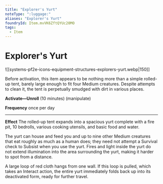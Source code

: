 ```yaml
---
title: "Explorer's Yurt"
noteType: ":luggage:"
aliases: "Explorer's Yurt"
foundryId: Item.mvVK6ZftQYUc20MO
tags:
  - Item
---
```


# Explorer's Yurt
![[systems-pf2e-icons-equipment-structures-explorers-yurt.webp|150]]

Before activation, this item appears to be nothing more than a simple rolled-up tent, barely large enough to fit four Medium creatures. Despite attempts to clean it, the tent is perpetually smudged with dirt in various places.

**Activate—Unroll** (10 minutes) (manipulate)

**Frequency** once per day

* * *

**Effect** The rolled-up tent expands into a spacious yurt complete with a fire pit, 10 bedrolls, various cooking utensils, and basic food and water.

The yurt can house and feed you and up to nine other Medium creatures that eat roughly as much as a human does; they need not attempt a Survival check to Subsist when you use the yurt. Fires and light inside the yurt do not extend illumination into the area surrounding the yurt, making it harder to spot from a distance.

A large loop of red cloth hangs from one wall. If this loop is pulled, which takes an Interact action, the entire yurt immediately folds back up into its deactivated form, ready for further travel.
